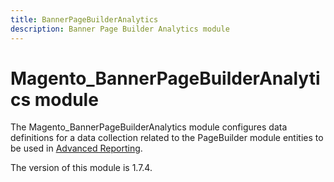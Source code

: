 ```yaml
---
title: BannerPageBuilderAnalytics
description: Banner Page Builder Analytics module
---
```


# Magento_BannerPageBuilderAnalytics module

The Magento_BannerPageBuilderAnalytics module configures data definitions for a data collection related to the PageBuilder module entities to be used in [Advanced Reporting](https://developer.adobe.com/commerce/php/development/advanced-reporting/modules/).

<InlineAlert slots="text" />
The version of this module is 1.7.4.

